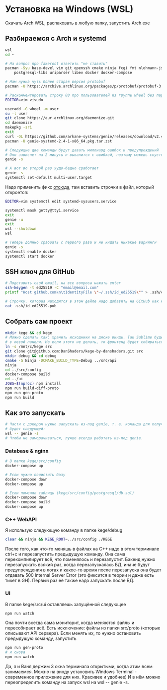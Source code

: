 # Установка на Windows (WSL)

Скачать Arch WSL, распаковать в любую папку, запустить Arch.exe

## Разбираемся с Arch и systemd
```bash
wsl
cd ~

# На вопрос про fakeroot ответить "не ставить"
pacman -Syu base-devel vim git openssh cmake ninja fcgi fmt nlohmann-json nodejs-lts-gallium npm \
	postgresql-libs uriparser libev docker docker-compose

# Нам нужна чуть более старая версия protobuf
pacman -U https://archive.archlinux.org/packages/p/protobuf/protobuf-3.20.1-2-x86_64.pkg.tar.zst

# Раскомментировать строку 88 про пользователей из группы wheel без пароля
EDITOR=vim visudo

useradd -G wheel -m user
su -l user
git clone https://aur.archlinux.org/daemonize.git
cd daemonize
makepkg -sri
exit
curl -OL https://github.com/arkane-systems/genie/releases/download/v2.4/genie-systemd-2.4-1-x86_64.pkg.tar.zst
pacman -U genie-systemd-2.4-1-x86_64.pkg.tar.zst

# Следующие две команды будут давать миллиард ошибок и предупреждений
# Оно зависнет на 2 минуты и вывалится с ошибкой, поэтому можешь спустя секунд 10 кильнуть ctrl+c 
genie -s

# А вот во второй раз худо-бедно сработает
genie -s
systemctl set-default multi-user.target
```

Надо применить фикс [отсюда](https://github.com/arkane-systems/genie/wiki/Systemd-units-known-to-be-problematic-under-WSL#systemd-sysusersservice), там вставить строчки в
файл, который откроется:

```bash
EDITOR=vim systemctl edit systemd-sysusers.service

systemctl mask getty@tty1.service
exit
genie -u
exit
wsl --shutdown
wsl

# Теперь должно срабоать с первого раза и не кидать никакие варнинги
genie -s
systemctl enable docker
systemctl start docker
```

## SSH ключ для GitHub
```bash
# Подставить свой email, на все вопросы нажать enter
ssh-keygen -t ed25519 -C "email@email.com"
printf "Host github.com\n\tIdentityFile \"~/.ssh/id_ed25519\"" > .ssh/config

# Строчку, которая находится в этом файле надо добавить на GitHub как новый SSH ключ
cat .ssh/id_ed25519.pub
```


## Собрать сам проект
```bash  
mkdir kege && cd kege
# Можно сделать хак: хранить исходники на диске винды. Так Sublime будет нормально отображать файлы
# в левой панели. Но если этого не делать, то фронтенд будет собираться чуть быстрее.
ln -s /mnt/c/kege src
git clone git@github.com:DanShaders/kege-by-danshaders.git src
mkdir debug && cd debug
cmake -G Ninja -DCMAKE_BUILD_TYPE=Debug ../src/api
ninja
cd ../src/config
docker-compose build
cd ../ui
JOBS=$(nproc) npm install
npm run build-diff-proto
npm run gen-proto
npm run build
```

## Как это запускать
```bash
# Части c докером нужно запускать из-под genie, т. е. команда для получения линуксовской консоли
# будет следующей:
wsl -- genie -s
# Чтобы не заморачиваться, лучше всегда работать из-под genie.
```

### Database & nginx
```bash
# В папке kege/src/config
docker-compose up

# Если нужно почистить базу
docker-compose down
docker-compose up

# Если поменял таблицы (kege/src/config/postgresql/db.sql)
docker-compose down
docker-compose build
docker-compose up
```

### C++ WebAPI
Я использую следующую команду в папке kege/debug
```bash
clear && ninja && KEGE_ROOT=../src/config ./KEGE
```
После того, как что-то меняшь в файлах на C++ надо в этом терминале ctrl+c и перезапустить
предыдущую команду. Она сама перекомпилирует всё, что поменялось и перезапустит.
Бэкенд нужно перезапускать всякий раз, когда перезапускалась БД, иначе будут предупреждения в
логах и какое-то время после перезапуска она будет отдавать 500 Internal Server Error (это
фиксится в теории и даже есть тикет в GH). Первый раз её также надо запускать после БД.

### UI
В папке kege/src/ui оставляешь запущённой следующее
```bash
npm run watch
```

Она почти всегда сама мониторит, когда меняются файлы и пересобирает всё.
Есть исключение: файлы из папки src/proto (которые описывают API сервера). Если менять их, то
нужно остановить предыдущую команду, запустить
```bash
npm run gen-proto
# и снова
npm run watch
```

Да, я и Ваня держим 3 окна терминала открытыми, когда этим всем занимаемся. Можно на винду установить Windows Terminal - современное приложение для них. Красивее и удобнее) И в нём можно переопределить команду на запуск wsl на wsl -- genie -s.